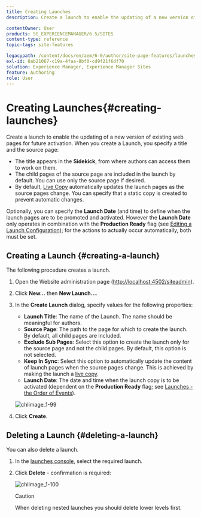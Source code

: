 ```yaml
---
title: Creating Launches
description: Create a launch to enable the updating of a new version of existing web pages for future activation. When you create a Launch, you specify a title and the source page.

contentOwner: User
products: SG_EXPERIENCEMANAGER/6.5/SITES
content-type: reference
topic-tags: site-features

legacypath: /content/docs/en/aem/6-0/author/site-page-features/launches
exl-id: 8ab21067-c19a-4faa-8bf0-cd9f21f6df70
solution: Experience Manager, Experience Manager Sites
feature: Authoring
role: User
---
```

# Creating Launches{#creating-launches}

Create a launch to enable the updating of a new version of existing web pages for future activation. When you create a Launch, you specify a title and the source page:

* The title appears in the **Sidekick**, from where authors can access them to work on them.
* The child pages of the source page are included in the launch by default. You can use only the source page if desired.
* By default, [Live Copy](/help/sites-administering/msm.md) automatically updates the launch pages as the source pages change. You can specify that a static copy is created to prevent automatic changes.

Optionally, you can specify the **Launch Date** (and time) to define when the launch pages are to be promoted and activated. However the **Launch Date** only operates in combination with the **Production Ready** flag (see [Editing a Launch Configuration](/help/sites-classic-ui-authoring/classic-launches-editing.md#editing-a-launch-configuration)); for the actions to actually occur automatically, both must be set.

## Creating a Launch {#creating-a-launch}

The following procedure creates a launch.

1. Open the Website administration page ([http://localhost:4502/siteadmin](http://localhost:4502/siteadmin)).
1. Click **New...** then **New Launch...**.
1. In the **Create Launch** dialog, specify values for the following properties:

    * **Launch Title**: The name of the Launch. The name should be meaningful for authors.
    * **Source Page**: The path to the page for which to create the launch. By default, all child pages are included.
    * **Exclude Sub Pages**: Select this option to create the launch only for the source page and not the child pages. By default, this option is not selected.
    * **Keep In Sync**: Select this option to automatically update the content of launch pages when the source pages change. This is achieved by making the launch a [live copy](/help/sites-administering/msm.md).
    * **Launch Date**: The date and time when the launch copy is to be activated (dependent on the **Production Ready** flag; see [Launches - the Order of Events](/help/sites-authoring/launches.md#launches-the-order-of-events)).

   ![chlimage_1-99](assets/chlimage_1-99a.png)

1. Click **Create**.

## Deleting a Launch {#deleting-a-launch}

You can also delete a launch.

1. In the [launches console](/help/sites-classic-ui-authoring/classic-launches.md), select the required launch.
1. Click **Delete** - confirmation is required:

   ![chlimage_1-100](assets/chlimage_1-100a.png)

   >[!CAUTION]
   >
   >When deleting nested launches you should delete lower levels first.
